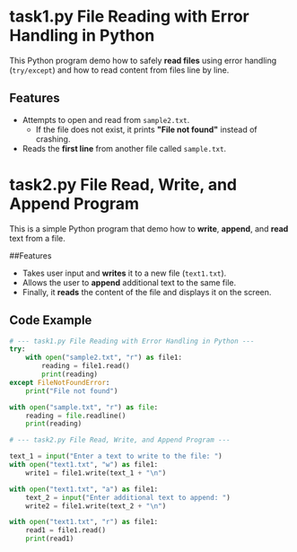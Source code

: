 # task1.py File Reading with Error Handling in Python

This Python program demo how to safely **read files** using error handling (`try/except`) and how to read content from files line by line.

##  Features
- Attempts to open and read from `sample2.txt`.
  - If the file does not exist, it prints **"File not found"** instead of crashing.
- Reads the **first line** from another file called `sample.txt`.

# task2.py File Read, Write, and Append Program

This is a simple Python program that demo how to **write**, **append**, and **read** text from a file.

##Features
- Takes user input and **writes** it to a new file (`text1.txt`).
- Allows the user to **append** additional text to the same file.
- Finally, it **reads** the content of the file and displays it on the screen.

##  Code Example
```python
# --- task1.py File Reading with Error Handling in Python ---
try:
    with open("sample2.txt", "r") as file1:
        reading = file1.read()
        print(reading)
except FileNotFoundError:
    print("File not found")

with open("sample.txt", "r") as file:
    reading = file.readline()
    print(reading)

# --- task2.py File Read, Write, and Append Program ---

text_1 = input("Enter a text to write to the file: ")
with open("text1.txt", "w") as file1:
    write1 = file1.write(text_1 + "\n")

with open("text1.txt", "a") as file1:
    text_2 = input("Enter additional text to append: ")
    write2 = file1.write(text_2 + "\n")

with open("text1.txt", "r") as file1:
    read1 = file1.read()
    print(read1)

